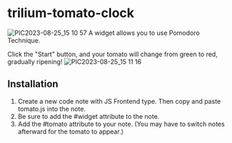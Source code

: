 # trilium-tomato-clock
![PIC2023-08-25_15 10 57](https://github.com/midormeepo/trilium-tomato-clock/assets/43932152/0e58f3ff-8754-4d1d-9ba8-5d978a9fb7d7)
A widget allows you to use Pomodoro Technique.

Click the "Start" button, and your tomato will change from green to red, gradually ripening!
![PIC2023-08-25_15 11 16](https://github.com/midormeepo/trilium-tomato-clock/assets/43932152/973abc84-8b3c-4d60-8d2d-dad1d8cac25d)


## Installation

1. Create a new code note with JS Frontend type. Then copy and paste tomato.js into the note.
2. Be sure to add the #widget attribute to the note.
3. Add the #tomato attribute to your note. (You may have to switch notes afterward for the tomato to appear.)
